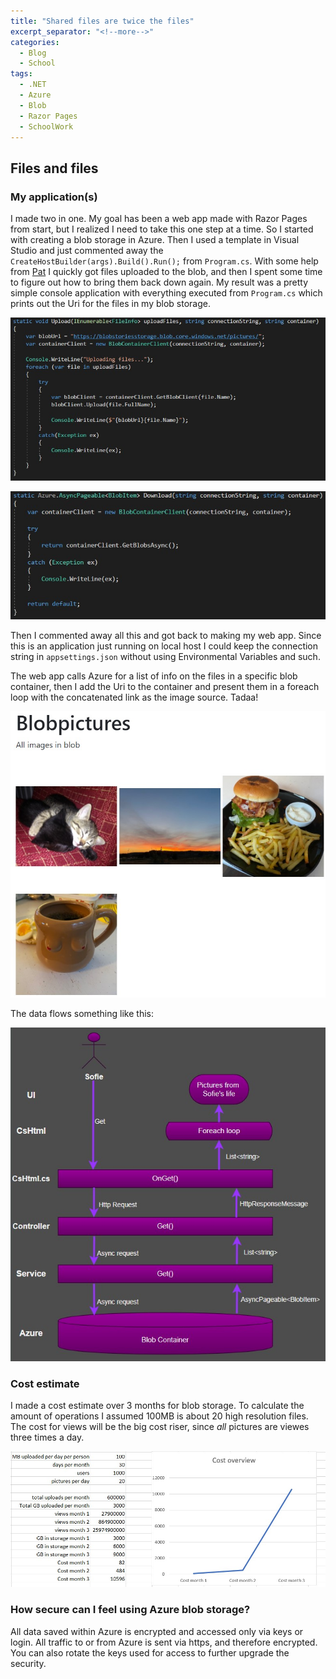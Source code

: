 ```yaml
---
title: "Shared files are twice the files"
excerpt_separator: "<!--more-->"
categories:
  - Blog
  - School
tags:
  - .NET
  - Azure
  - Blob
  - Razor Pages
  - SchoolWork
---
```

## Files and files

### My application(s)

I made two in one. My goal has been a web app made with Razor Pages from start, but I realized I need to take this one step at a time.
So I started with creating a blob storage in Azure. Then I used a template in Visual Studio and just commented away the  `CreateHostBuilder(args).Build().Run();` from `Program.cs`. With some help from [Pat](https://www.youtube.com/channel/UCWIgdMSJn8X9IwylP-7Ad8w/videos) I quickly got files uploaded to the blob, and then I spent some time to figure out how to bring them back down again. My result was a pretty simple console application with everything executed from `Program.cs` which prints out the Uri for the files in my blob storage. 

![Upload](https://raw.githubusercontent.com/Baverstrand/Baverstrand.github.io/master/img/211001upload.jpg)

![Download](https://raw.githubusercontent.com/Baverstrand/Baverstrand.github.io/master/img/211001download.jpg)

Then I commented away all this and got back to making my web app. Since this is an application just running on local host I could keep the connection string in `appsettings.json` without using Environmental Variables and such.

The web app calls Azure for a list of info on the files in a specific blob container, then I add the Uri to the container and present them in a foreach loop with the concatenated link as the image source. Tadaa!

![Frontend](https://raw.githubusercontent.com/Baverstrand/Baverstrand.github.io/master/img/211001frontend.jpg)

The data flows something like this:

![Data flow](https://raw.githubusercontent.com/Baverstrand/Baverstrand.github.io/master/img/211001flow.jpg)

### Cost estimate

I made a cost estimate over 3 months for blob storage. To calculate the amount of operations I assumed 100MB is about 20 high resolution files. The cost for views will be the big cost riser, since *all* pictures are viewes three times a day. 

![Cost calculation](https://raw.githubusercontent.com/Baverstrand/Baverstrand.github.io/master/img/211001cost.jpg)

### How secure can I feel using Azure blob storage?

All data saved within Azure is encrypted and accessed only via keys or login. All traffic to or from Azure is sent via https, and therefore encrypted. You can also rotate the keys used for access to further upgrade the security. 
